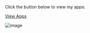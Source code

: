 <p>Click the button below to view my apps:</p>
<a href="https://szaustria.github.io/Szaustria-ArinolaNiNanay_MidtermProject/" class="btn">View Apps</a>

             
![image](https://github.com/Szaustria/Szaustria-ArinolaNiNanay_MidtermProject/assets/157565451/6edf9b76-15b6-4263-878f-33f660a0454c)
